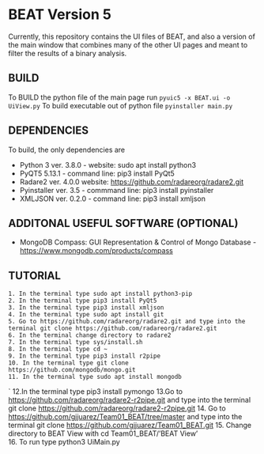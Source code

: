 # BEAT Version 5
Currently, this repository contains the UI files of BEAT, and also a version of the main window that combines many of the other UI pages and meant to filter the results of a binary analysis.

## BUILD
To BUILD the python file of the main page run
`pyuic5 -x BEAT.ui -o UiView.py`
To build executable out of python file
`pyinstaller main.py`

## DEPENDENCIES
To build, the only dependencies are
* Python 3 ver. 3.8.0 - website: sudo apt install python3
* PyQT5 5.13.1 - command line: pip3 install PyQt5
* Radare2 ver. 4.0.0 website: https://github.com/radareorg/radare2.git 
* Pyinstaller ver. 3.5 - commmand line: pip3 install pyinstaller
* XMLJSON  ver. 0.2.0 - command line: pip3 install xmljson

## ADDITONAL USEFUL SOFTWARE (OPTIONAL)
* MongoDB Compass: GUI Representation & Control of Mongo Database - https://www.mongodb.com/products/compass

## TUTORIAL
	1. In the terminal type sudo apt install python3-pip
	2. In the terminal type pip3 install PyQt5 
	3. In the terminal type pip3 install xmljson
	4. In the terminal type sudo apt install git
 	5. Go to https://github.com/radareorg/radare2.git and type into the terminal git clone https://github.com/radareorg/radare2.git 
	6. In the terminal change directory to radare2
	7. In the terminal type sys/install.sh
	8. In the terminal type cd ~
	9. In the terminal type pip3 install r2pipe
	10. In the terminal type git clone https://github.com/mongodb/mongo.git
	11. In the terminal type sudo apt install mongodb
`	12.In the terminal type pip3 install pymongo
	13.Go to https://github.com/radareorg/radare2-r2pipe.git and type into the terminal git clone https://github.com/radareorg/radare2-r2pipe.git 
	14. Go to https://github.com/gjjuarez/Team01_BEAT/tree/master and type into the terminal git clone https://github.com/gjjuarez/Team01_BEAT.git
	15. Change directory to BEAT View with cd Team01_BEAT/’BEAT View’  
	16. To run type python3 UiMain.py
